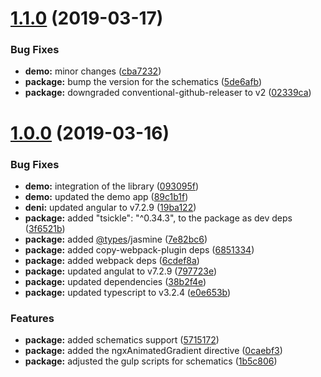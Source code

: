 <a name="1.1.0"></a>
# [1.1.0](https://github.com/AnthonyNahas/ngx-animated-gradient/compare/v1.0.0...v1.1.0) (2019-03-17)


### Bug Fixes

* **demo:** minor changes ([cba7232](https://github.com/AnthonyNahas/ngx-animated-gradient/commit/cba7232))
* **package:** bump the version for the schematics ([5de6afb](https://github.com/AnthonyNahas/ngx-animated-gradient/commit/5de6afb))
* **package:** downgraded conventional-github-releaser to v2 ([02339ca](https://github.com/AnthonyNahas/ngx-animated-gradient/commit/02339ca))



<a name="1.0.0"></a>
# [1.0.0](https://github.com/AnthonyNahas/ngx-animated-gradient/compare/797723e...v1.0.0) (2019-03-16)


### Bug Fixes

* **demo:** integration of the library ([093095f](https://github.com/AnthonyNahas/ngx-animated-gradient/commit/093095f))
* **demo:** updated the demo app ([89c1b1f](https://github.com/AnthonyNahas/ngx-animated-gradient/commit/89c1b1f))
* **deni:** updated angular to v7.2.9 ([19ba122](https://github.com/AnthonyNahas/ngx-animated-gradient/commit/19ba122))
* **package:** added "tsickle": "^0.34.3", to the package as dev deps ([3f6521b](https://github.com/AnthonyNahas/ngx-animated-gradient/commit/3f6521b))
* **package:** added [@types](https://github.com/types)/jasmine ([7e82bc6](https://github.com/AnthonyNahas/ngx-animated-gradient/commit/7e82bc6))
* **package:** added copy-webpack-plugin deps ([6851334](https://github.com/AnthonyNahas/ngx-animated-gradient/commit/6851334))
* **package:** added webpack deps ([6cdef8a](https://github.com/AnthonyNahas/ngx-animated-gradient/commit/6cdef8a))
* **package:** updated angulat to v7.2.9 ([797723e](https://github.com/AnthonyNahas/ngx-animated-gradient/commit/797723e))
* **package:** updated dependencies ([38b2f4e](https://github.com/AnthonyNahas/ngx-animated-gradient/commit/38b2f4e))
* **package:** updated typescript to v3.2.4 ([e0e653b](https://github.com/AnthonyNahas/ngx-animated-gradient/commit/e0e653b))


### Features

* **package:** added schematics support ([5715172](https://github.com/AnthonyNahas/ngx-animated-gradient/commit/5715172))
* **package:** added the ngxAnimatedGradient directive ([0caebf3](https://github.com/AnthonyNahas/ngx-animated-gradient/commit/0caebf3))
* **package:** adjusted the gulp scripts for schematics ([1b5c806](https://github.com/AnthonyNahas/ngx-animated-gradient/commit/1b5c806))



